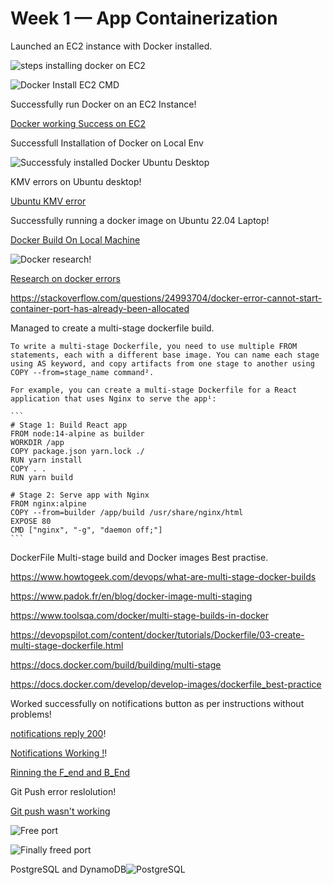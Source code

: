 # Week 1 — App Containerization
Launched an EC2 instance with Docker installed.

![steps installing docker on EC2](https://user-images.githubusercontent.com/27725033/220609115-3887b443-5d19-408a-a8f3-477959c43e0f.png)

 ![Docker Install EC2 CMD](https://user-images.githubusercontent.com/27725033/220609301-10587069-41d0-47f8-b560-90e48ac99455.png)

 Successfully run Docker on an EC2 Instance!

[Docker working Success on EC2](https://user-images.githubusercontent.com/27725033/220609537-26cab317-45a3-4858-9574-b1667872ff8b.png)

Successfull Installation of Docker on Local Env

![Successfuly installed Docker Ubuntu Desktop](https://user-images.githubusercontent.com/27725033/220609617-ad9bfeed-5cf7-4ab7-8a9b-675e65ee951a.png)

KMV errors on Ubuntu desktop!

[Ubuntu KMV error](https://user-images.githubusercontent.com/27725033/220609837-c4ba954b-fa92-4358-86e5-927b338f8a35.png)

Successfully running a docker image on Ubuntu 22.04 Laptop!

[Docker Build On Local Machine](https://user-images.githubusercontent.com/27725033/220610006-5aadd18d-9698-4d0f-bd78-f8a4f0897226.png)

![Docker research](https://user-images.githubusercontent.com/27725033/220610119-3e0abd2c-5f99-4c28-89c7-66fe0421c110.png)!

[Research on docker errors](https://user-images.githubusercontent.com/27725033/220610191-342641b5-666c-49fa-962f-3a24e79f7e4e.png)

https://stackoverflow.com/questions/24993704/docker-error-cannot-start-container-port-has-already-been-allocated

Managed to create a multi-stage dockerfile build.
````
To write a multi-stage Dockerfile, you need to use multiple FROM statements, each with a different base image. You can name each stage using AS keyword, and copy artifacts from one stage to another using COPY --from=stage_name command².

For example, you can create a multi-stage Dockerfile for a React application that uses Nginx to serve the app¹:

```
# Stage 1: Build React app
FROM node:14-alpine as builder
WORKDIR /app
COPY package.json yarn.lock ./
RUN yarn install
COPY . .
RUN yarn build

# Stage 2: Serve app with Nginx
FROM nginx:alpine
COPY --from=builder /app/build /usr/share/nginx/html
EXPOSE 80
CMD ["nginx", "-g", "daemon off;"]
```
````
DockerFile Multi-stage build and Docker images Best practise.

https://www.howtogeek.com/devops/what-are-multi-stage-docker-builds

https://www.padok.fr/en/blog/docker-image-multi-staging

https://www.toolsqa.com/docker/multi-stage-builds-in-docker

https://devopspilot.com/content/docker/tutorials/Dockerfile/03-create-multi-stage-dockerfile.html

https://docs.docker.com/build/building/multi-stage

https://docs.docker.com/develop/develop-images/dockerfile_best-practice



Worked successfully on notifications button as per instructions without problems!

[notifications reply 200](https://user-images.githubusercontent.com/27725033/220610393-a61b7cb6-321c-4fbc-905a-cd336cba6b15.png)!

[Notifications Working !](https://user-images.githubusercontent.com/27725033/220610430-2e318a80-75e8-4c3b-8dd6-0d479a80f48a.png)!

[Rinning the F_end and B_End](https://user-images.githubusercontent.com/27725033/220610588-cf6391d7-47b3-4223-94dc-ecfe902a03a3.png)

Git Push error reslolution!

[Git push wasn't working](https://user-images.githubusercontent.com/27725033/220610694-645ab25d-ab8b-45e1-a5b5-7ce80bf14a6f.png)

![Free port](https://user-images.githubusercontent.com/27725033/220610733-182bcc5c-1783-4a0c-97aa-d508e3fa3e57.png)

![Finally freed port](https://user-images.githubusercontent.com/27725033/220610814-91c60647-279c-4cd2-9239-dc554222f9ca.png)



PostgreSQL and DynamoDB![PostgreSQL](https://user-images.githubusercontent.com/27725033/220610542-09118196-c43a-4e6b-a0cd-b718c62c5990.png)



